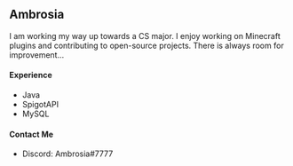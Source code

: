 ## Ambrosia
I am working my way up towards a CS major. I enjoy working on Minecraft plugins and contributing to open-source projects. There is always room for improvement...

#### Experience
- Java
- SpigotAPI
- MySQL

#### Contact Me
- Discord: Ambrosia#7777
